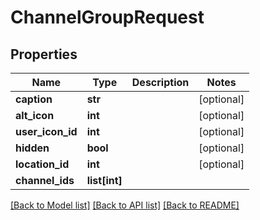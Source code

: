 # ChannelGroupRequest

## Properties
Name | Type | Description | Notes
------------ | ------------- | ------------- | -------------
**caption** | **str** |  | [optional] 
**alt_icon** | **int** |  | [optional] 
**user_icon_id** | **int** |  | [optional] 
**hidden** | **bool** |  | [optional] 
**location_id** | **int** |  | [optional] 
**channel_ids** | **list[int]** |  | 

[[Back to Model list]](../README.md#documentation-for-models) [[Back to API list]](../README.md#documentation-for-api-endpoints) [[Back to README]](../README.md)

